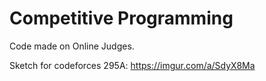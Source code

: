 # Competitive Programming
Code made on Online Judges.

Sketch for codeforces 295A: https://imgur.com/a/SdyX8Ma
